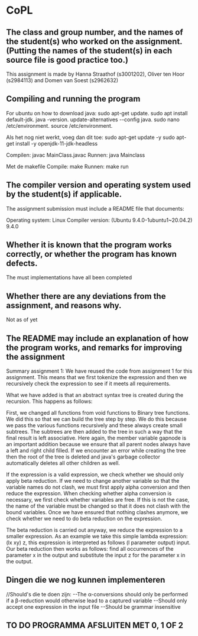 # CoPL

## The class and group number, and the names of the student(s) who worked on the assignment. (Putting the names of the student(s) in each source file is good practice too.)
This assignment is made by Hanna Straathof (s3001202), Oliver ten Hoor (s2984113) and Domen van Soest (s2962632)

## Compiling and running the program
For ubuntu on how to download java:
sudo apt-get update.
sudo apt install default-jdk.
java -version.
update-alternatives --config java.
sudo nano /etc/environment.
source /etc/environment.

Als het nog niet werkt, voeg dan dit toe:
sudo apt-get update -y
sudo apt-get install -y openjdk-11-jdk-headless


Compilen: javac MainClass.javac
Runnen: java Mainclass

Met de makefile
Compile: make
Runnen: make run

## The compiler version and operating system used by the student(s) if applicable.
The assignment submission must include a README file that documents:

Operating system: Linux
Compiler version: (Ubuntu 9.4.0-1ubuntu1~20.04.2) 9.4.0

## Whether it is known that the program works correctly, or whether the program has known defects.
The must implementations have all been completed

## Whether there are any deviations from the assignment, and reasons why.
Not as of yet

## The README may include an explanation of how the program works, and remarks for improving the assignment

Summary assignment 1:
We have reused the code from assignment 1 for this assignment. This means that we first tokenize the expression and then we recursively check the expression to see if it meets all requirements.

What we have added is that an abstract syntax tree is created during the recursion. This happens as follows:

First, we changed all functions from void functions to Binary tree functions. We did this so that we can build the tree step by step. We do this because we pass the various functions recursively and these always create small subtrees. The subtrees are then added to the tree in such a way that the final result is left associative. Here again, the member variable gapnode is an important addition because we ensure that all parent nodes always have a left and right child filled.
If we encounter an error while creating the tree then the root of the tree is deleted and java's garbage collector automatically deletes all other children as well.

If the expression is a valid expression, we check whether we should only apply beta reduction. If we need to change another variable so that the variable names do not clash, we must first apply alpha conversion and then reduce the expression. When checking whether alpha conversion is necessary, we first check whether variables are free. If this is not the case, the name of the variable must be changed so that it does not clash with the bound variables. Once we have ensured that nothing clashes anymore, we check whether we need to do beta reduction on the expression.

The beta reduction is carried out anyway, we reduce the expression to a smaller expression. As an example we take this simple lambda expression: (lx xy) z, this expression is interpreted as follows (l parameter output) input. Our beta reduction then works as follows: find all occurrences of the parameter x in the output and substitute the input z for the parameter x in the output.

## Dingen die we nog kunnen implementeren


//Should's die te doen zijn:
--The α-conversions should only be performed if a β-reduction would otherwise lead to a captured variable
--Should only accept one expression in the input file
--Should be grammar insensitive

## TO DO PROGRAMMA AFSLUITEN MET 0, 1 OF 2




